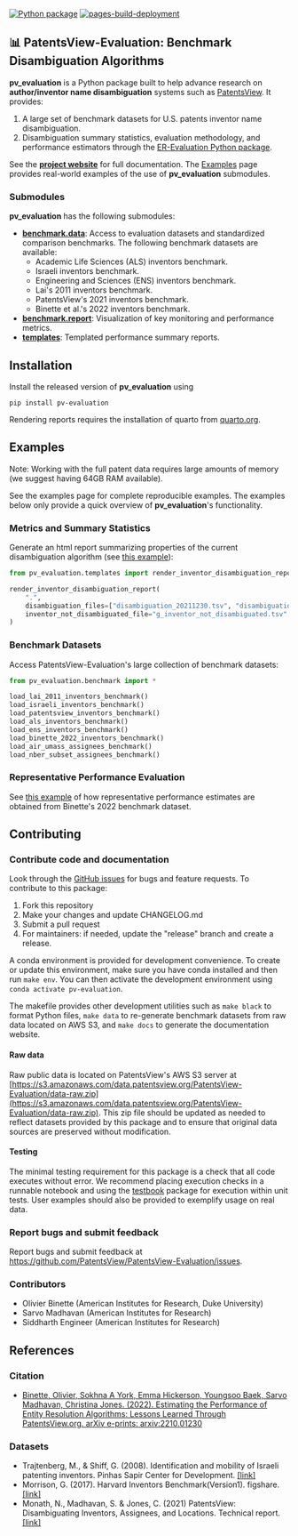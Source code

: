 [![Python package](https://github.com/PatentsView/PatentsView-Evaluation/actions/workflows/python-package.yml/badge.svg)](https://github.com/PatentsView/PatentsView-Evaluation/actions/workflows/python-package.yml)
[![pages-build-deployment](https://github.com/PatentsView/PatentsView-Evaluation/actions/workflows/pages/pages-build-deployment/badge.svg)](https://github.com/PatentsView/PatentsView-Evaluation/actions/workflows/pages/pages-build-deployment)

## 📊 PatentsView-Evaluation: Benchmark Disambiguation Algorithms

**pv_evaluation** is a Python package built to help advance research on **author/inventor name disambiguation** systems such as [PatentsView](https://patentsview.org/). It provides:

1. A large set of benchmark datasets for U.S. patents inventor name disambiguation.
2. Disambiguation summary statistics, evaluation methodology, and performance estimators through the [ER-Evaluation Python package](https://github.com/olivierBinette/er-evaluation). 

See the **[project website](https://patentsview.github.io/PatentsView-Evaluation/build/html/index.html)** for full documentation. The [Examples](https://patentsview.github.io/PatentsView-Evaluation/build/html/examples.html) page provides real-world examples of the use of **pv_evaluation** submodules.

### Submodules

**pv_evaluation** has the following submodules:

- [**benchmark.data**](https://patentsview.github.io/PatentsView-Evaluation/build/html/pv_evaluation.benchmark.html): Access to evaluation datasets and standardized comparison benchmarks. The following benchmark datasets are available:
    - Academic Life Sciences (ALS) inventors benchmark.
    - Israeli inventors benchmark.
    - Engineering and Sciences (ENS) inventors benchmark.
    - Lai's 2011 inventors benchmark.
    - PatentsView's 2021 inventors benchmark.
    - Binette et al.'s 2022 inventors benchmark.
- [**benchmark.report**](https://patentsview.github.io/PatentsView-Evaluation/build/html/pv_evaluation.benchmark.html): Visualization of key monitoring and performance metrics.
- [**templates**](https://patentsview.github.io/PatentsView-Evaluation/build/html/pv_evaluation.templates.html): Templated performance summary reports.

## Installation

Install the released version of **pv_evaluation** using
```shell
pip install pv-evaluation
```

Rendering reports requires the installation of quarto from [quarto.org](https://quarto.org/docs/get-started/).

## Examples

Note: Working with the full patent data requires large amounts of memory (we suggest having 64GB RAM available).

See the examples page for complete reproducible examples. The examples below only provide a quick overview of **pv_evaluation**'s functionality.

### Metrics and Summary Statistics

Generate an html report summarizing properties of the current disambiguation algorithm (see [this example](https://patentsview.github.io/PatentsView-Evaluation/build/html/examples/templates/templates.html)):
```python
from pv_evaluation.templates import render_inventor_disambiguation_report

render_inventor_disambiguation_report(
    ".", 
    disambiguation_files=["disambiguation_20211230.tsv", "disambiguation_20220630.tsv"],
    inventor_not_disambiguated_file="g_inventor_not_disambiguated.tsv"
)
```

### Benchmark Datasets

Access PatentsView-Evaluation's large collection of benchmark datasets:
```python
from pv_evaluation.benchmark import *

load_lai_2011_inventors_benchmark()
load_israeli_inventors_benchmark()
load_patentsview_inventors_benchmark()
load_als_inventors_benchmark()
load_ens_inventors_benchmark()
load_binette_2022_inventors_benchmark()
load_air_umass_assignees_benchmark()
load_nber_subset_assignees_benchmark()
```

### Representative Performance Evaluation

See [this example](https://patentsview.github.io/PatentsView-Evaluation/build/html/examples/estimators/binette-2022-benchmark.html) of how representative performance estimates are obtained from Binette's 2022 benchmark dataset.


## Contributing

### Contribute code and documentation

Look through the [GitHub issues](https://github.com/PatentsView/PatentsView-Evaluation/issues) for bugs and feature requests. To contribute to this package:

1. Fork this repository
2. Make your changes and update CHANGELOG.md
3. Submit a pull request
4. For maintainers: if needed, update the "release" branch and create a release.

A conda environment is provided for development convenience. To create or update this environment, make sure you have conda installed and then run `make env`. You can then activate the development environment using `conda activate pv-evaluation`.

The makefile provides other development utilities such as `make black` to format Python files, `make data` to re-generate benchmark datasets from raw data located on AWS S3, and `make docs` to generate the documentation website.

#### Raw data

Raw public data is located on PatentsView's AWS S3 server at [https://s3.amazonaws.com/data.patentsview.org/PatentsView-Evaluation/data-raw.zip](https://s3.amazonaws.com/data.patentsview.org/PatentsView-Evaluation/data-raw.zip). This zip file should be updated as needed to reflect datasets provided by this package and to ensure that original data sources are preserved without modification.

#### Testing

The minimal testing requirement for this package is a check that all code executes without error. We recommend placing execution checks in a runnable notebook and using the [testbook](https://pypi.org/project/testbook/) package for execution within unit tests. User examples should also be provided to exemplify usage on real data.

### Report bugs and submit feedback

Report bugs and submit feedback at https://github.com/PatentsView/PatentsView-Evaluation/issues.

### Contributors

- Olivier Binette (American Institutes for Research, Duke University)
- Sarvo Madhavan (American Institutes for Research)
- Siddharth Engineer (American Institutes for Research)

## References

### Citation

- [Binette, Olivier, Sokhna A York, Emma Hickerson, Youngsoo Baek, Sarvo Madhavan, Christina Jones. (2022). Estimating the Performance of Entity Resolution Algorithms: Lessons Learned Through PatentsView.org. arXiv e-prints: arxiv:2210.01230](https://arxiv.org/abs/2210.01230)

### Datasets

- Trajtenberg, M., & Shiff, G. (2008). Identification and mobility of Israeli patenting inventors. Pinhas Sapir Center for Development. [[link]](https://econ.tau.ac.il/sites/economy.tau.ac.il/files/media_server/Economics/Sapir/papers/%D7%9E%D7%A0%D7%95%D7%90%D7%9C%20%D7%98%D7%A8%D7%9B%D7%98%D7%A0%D7%91%D7%A8%D7%92%205-08%20%D7%9E%D7%A9%D7%95%D7%9C%D7%91.pdf)
- Morrison, G. (2017). Harvard Inventors Benchmark(Version1). figshare. [[link]](https://doi.org/10.6084/m9.figshare.3502754.v1)
- Monath, N., Madhavan, S. & Jones, C. (2021) PatentsView: Disambiguating Inventors, Assignees, and Locations. Technical report. [[link]](https://s3.amazonaws.com/data.patentsview.org/documents/PatentsView_Disambiguation_Methods_Documentation.pdf)